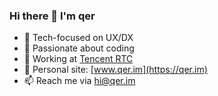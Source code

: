 ### Hi there 👋 I'm qer

<!--
**wbxl2000/wbxl2000** is a ✨ _special_ ✨ repository because its `README.md` (this file) appears on your GitHub profile.
[![Anurag's GitHub stats](https://github-readme-stats.vercel.app/api?username=wbxl2000)](https://github.com/anuraghazra/github-readme-stats)
https://github.com/anuraghazra/github-readme-stats/blob/master/docs/readme_cn.md

Here are some ideas to get you started:

- 🔭 I’m currently working on ...
- 🌱 I’m currently learning ...
- 👯 I’m looking to collaborate on ...
- 🤔 I’m looking for help with ...
- 💬 Ask me about ...
- 📫 How to reach me: ...
- 😄 Pronouns: ...
- ⚡ Fun fact: ...
-->


<!-- - 🌱 SDU CS -->
- 🔭 Tech-focused on UX/DX
- 💖 Passionate about coding
- 🌱 Working at [Tencent RTC](https://github.com/LiteAVSDK/TRTC_Web/)
- 🙌 Personal site: [www.qer.im](https://qer.im)
- 📫 Reach me via hi@qer.im
<!-- - 👯 即刻 @小头发 -->
<!-- - 🌱 持续学习前端技术，喜欢可视化，热爱与致力于提升用户体验 -->
<!-- - ⚡ 最近在搞前端的数字图像处理 dip 领域 -->
<!-- - 🎈 [语雀博客](https://www.yuque.com/qer233/qer_design)，微信公众号：QER DESIGN -->


<!-- [![Top Langs](https://github-readme-stats.vercel.app/api/top-langs/?username=anuraghazra)](https://github.com/anuraghazra/github-readme-stats) -->
